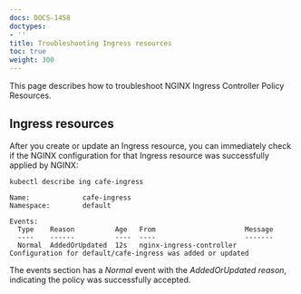 ```yaml
---
docs: DOCS-1458
doctypes:
- ''
title: Troubleshooting Ingress resources
toc: true
weight: 300
---
```


This page describes how to troubleshoot NGINX Ingress Controller Policy Resources.

## Ingress resources

After you create or update an Ingress resource, you can immediately check if the NGINX configuration for that Ingress resource was successfully applied by NGINX:

```shell
kubectl describe ing cafe-ingress
```
```shell
Name:             cafe-ingress
Namespace:        default

Events:
  Type    Reason          Age   From                      Message
  ----    ------          ----  ----                      -------
  Normal  AddedOrUpdated  12s   nginx-ingress-controller  Configuration for default/cafe-ingress was added or updated
```

The events section has a *Normal* event with the *AddedOrUpdated reason*, indicating the policy was successfully accepted.
